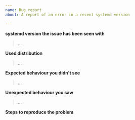 ```yaml
---
name: Bug report
about: A report of an error in a recent systemd version

---
```


**systemd version the issue has been seen with**
> ...

<!-- **NOTE:** Do not submit bug reports about anything but the two most recently released systemd versions upstream! -->
<!-- For older version please use distribution trackers (see https://systemd.io/CONTRIBUTING#filing-issues). -->

**Used distribution**
 > …

**Expected behaviour you didn't see**
 > …

**Unexpected behaviour you saw**
 > …

**Steps to reproduce the problem**
